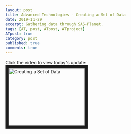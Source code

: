 ```yaml
---
layout: post
title: Advanced Technologies - Creating a Set of Data
date: 2019-11-29
excerpt: Gathering data through SAS-Planet.
tags: [AT, post, ATpost, ATproject]
ATpost: true
category: post
published: true
comments: true
---
```

Click the video to view today's update:
<a href="http://www.youtube.com/watch?feature=player_embedded&v=Gc3-p9GeWgg" target="_blank"><img src="http://img.youtube.com/vi/Gc3-p9GeWgg/0.jpg" alt="Creating a Set of Data" width="240" height="180" border="10" /></a>